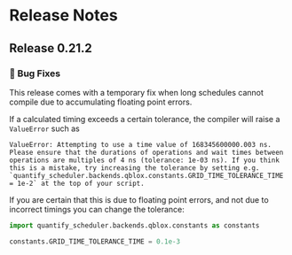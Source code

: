 # Release Notes

## Release 0.21.2

### 🐛 Bug Fixes

This release comes with a temporary fix when long schedules cannot compile due to accumulating floating point errors. 

If a calculated timing exceeds a certain tolerance, the compiler will raise a `ValueError` such as

```
ValueError: Attempting to use a time value of 168345600000.003 ns. Please ensure that the durations of operations and wait times between operations are multiples of 4 ns (tolerance: 1e-03 ns). If you think this is a mistake, try increasing the tolerance by setting e.g. `quantify_scheduler.backends.qblox.constants.GRID_TIME_TOLERANCE_TIME = 1e-2` at the top of your script.
```

If you are certain that this is due to floating point errors, and not due to incorrect timings you can change the tolerance:

```python
import quantify_scheduler.backends.qblox.constants as constants

constants.GRID_TIME_TOLERANCE_TIME = 0.1e-3
```
